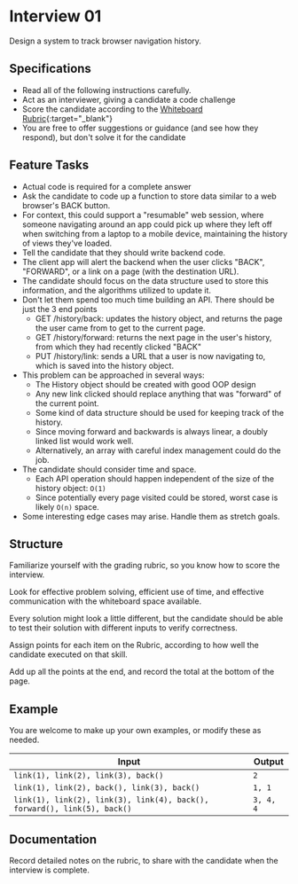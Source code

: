 # Interview 01

Design a system to track browser navigation history.

## Specifications

- Read all of the following instructions carefully. 
- Act as an interviewer, giving a candidate a code challenge
- Score the candidate according to the [Whiteboard Rubric](https://docs.google.com/spreadsheets/d/1scthkmARfzAFZrSYAp6LA2coOaoWUWbSzMbtIU4jcHw){:target="_blank"}
- You are free to offer suggestions or guidance (and see how they respond),  but don't solve it for the candidate

## Feature Tasks

- Actual code is required for a complete answer  
- Ask the candidate to code up a function to store data similar to a web browser's BACK button.
- For context, this could support a "resumable" web session, where someone navigating around an app could pick up where they left off when switching from a laptop to a mobile device, maintaining the history of views they've loaded. 
- Tell the candidate that they should write backend code.
- The client app will alert the backend when the user clicks "BACK", "FORWARD", or a link on a page (with the destination URL). 
- The candidate should focus on the data structure used to store this information, and the algorithms utilized to update it. 
- Don't let them spend too much time building an API. There should be just the 3 end points
  - GET /history/back: updates the history object, and returns the page the user came from to get to the current page. 
  - GET /history/forward: returns the next page in the user's history, from which they had recently clicked "BACK"
  - PUT /history/link: sends a URL that a user is now navigating to, which is saved into the history object.
- This problem can be approached in several ways: 
    - The History object should be created with good OOP design
    - Any new link clicked should replace anything that was "forward" of the current point. 
    - Some kind of data structure should be used for keeping track of the history. 
    - Since moving forward and backwards is always linear, a doubly linked list would work well. 
    - Alternatively, an array with careful index management could do the job. 
- The candidate should consider time and space.
   - Each API operation should happen independent of the size of the history object: `O(1)`
   - Since potentially every page visited could be stored, worst case is likely `O(n)` space.
- Some interesting edge cases may arise. Handle them as stretch goals. 

## Structure 

Familiarize yourself with the grading rubric, so you know how to score the interview. 

Look for effective problem solving, efficient use of time, and effective communication with the whiteboard space available. 

Every solution might look a little different, but the candidate should be able to test their solution with different inputs to verify correctness.

Assign points for each item on the Rubric, according to how well the candidate executed on that skill. 

Add up all the points at the end, and record the total at the bottom of the page.

## Example

You are welcome to make up your own examples, or modify these as needed. 

| Input | Output |
|-----|----| 
| `link(1), link(2), link(3), back()` | `2` |
| `link(1), link(2), back(), link(3), back()` | `1, 1` |
| `link(1), link(2), link(3), link(4), back(), forward(), link(5), back()` | `3, 4, 4` |

## Documentation

Record detailed notes on the rubric, to share with the candidate when the interview is complete. 
